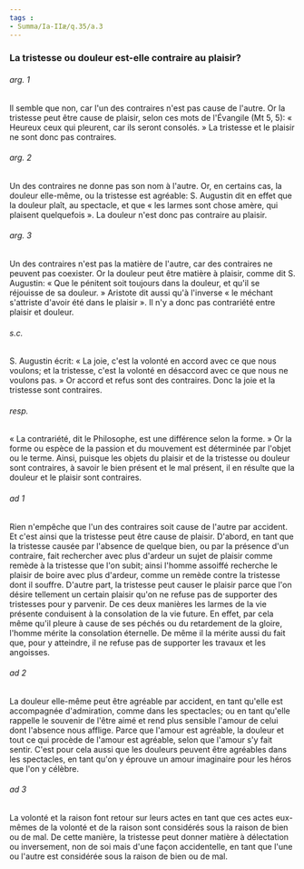 ```yaml
---
tags : 
- Summa/Ia-IIæ/q.35/a.3
---
```


### La tristesse ou douleur est-elle contraire au plaisir?

###### arg. 1
Il semble que non, car l'un des contraires n'est pas cause de l'autre. Or la tristesse peut être cause de plaisir, selon ces mots de l'Évangile (Mt 5, 5): « Heureux ceux qui pleurent, car ils seront consolés. » La tristesse et le plaisir ne sont donc pas contraires. 

###### arg. 2
Un des contraires ne donne pas son nom à l'autre. Or, en certains cas, la douleur elle-même, ou la tristesse est agréable: S. Augustin dit en effet que la douleur plaît, au spectacle, et que « les larmes sont chose amère, qui plaisent quelquefois ». La douleur n'est donc pas contraire au plaisir. 

###### arg. 3
Un des contraires n'est pas la matière de l'autre, car des contraires ne peuvent pas coexister. Or la douleur peut être matière à plaisir, comme dit S. Augustin: « Que le pénitent soit toujours dans la douleur, et qu'il se réjouisse de sa douleur. » Aristote dit aussi qu'à l'inverse « le méchant s'attriste d'avoir été dans le plaisir ». Il n'y a donc pas contrariété entre plaisir et douleur. 

###### s.c.
S. Augustin écrit: « La joie, c'est la volonté en accord avec ce que nous voulons; et la tristesse, c'est la volonté en désaccord avec ce que nous ne voulons pas. » Or accord et refus sont des contraires. Donc la joie et la tristesse sont contraires. 

###### resp.
« La contrariété, dit le Philosophe, est une différence selon la forme. » Or la forme ou espèce de la passion et du mouvement est déterminée par l'objet ou le terme. Ainsi, puisque les objets du plaisir et de la tristesse ou douleur sont contraires, à savoir le bien présent et le mal présent, il en résulte que la douleur et le plaisir sont contraires. 

###### ad 1
Rien n'empêche que l'un des contraires soit cause de l'autre par accident. Et c'est ainsi que la tristesse peut être cause de plaisir. D'abord, en tant que la tristesse causée par l'absence de quelque bien, ou par la présence d'un contraire, fait rechercher avec plus d'ardeur un sujet de plaisir comme remède à la tristesse que l'on subit; ainsi l'homme assoiffé recherche le plaisir de boire avec plus d'ardeur, comme un remède contre la tristesse dont il souffre. D'autre part, la tristesse peut causer le plaisir parce que l'on désire tellement un certain plaisir qu'on ne refuse pas de supporter des tristesses pour y parvenir. De ces deux manières les larmes de la vie présente conduisent à la consolation de la vie future. En effet, par cela même qu'il pleure à cause de ses péchés ou du retardement de la gloire, l'homme mérite la consolation éternelle. De même il la mérite aussi du fait que, pour y atteindre, il ne refuse pas de supporter les travaux et les angoisses. 

###### ad 2
La douleur elle-même peut être agréable par accident, en tant qu'elle est accompagnée d'admiration, comme dans les spectacles; ou en tant qu'elle rappelle le souvenir de l'être aimé et rend plus sensible l'amour de celui dont l'absence nous afflige. Parce que l'amour est agréable, la douleur et tout ce qui procède de l'amour est agréable, selon que l'amour s'y fait sentir. C'est pour cela aussi que les douleurs peuvent être agréables dans les spectacles, en tant qu'on y éprouve un amour imaginaire pour les héros que l'on y célèbre. 

###### ad 3
La volonté et la raison font retour sur leurs actes en tant que ces actes eux-mêmes de la volonté et de la raison sont considérés sous la raison de bien ou de mal. De cette manière, la tristesse peut donner matière à délectation ou inversement, non de soi mais d'une façon accidentelle, en tant que l'une ou l'autre est considérée sous la raison de bien ou de mal. 

